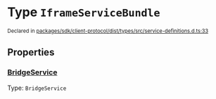 # Type `IframeServiceBundle`
<sub>Declared in [packages/sdk/client-protocol/dist/types/src/service-definitions.d.ts:33]()</sub>





## Properties
### [BridgeService]()
Type: <code>BridgeService</code>
